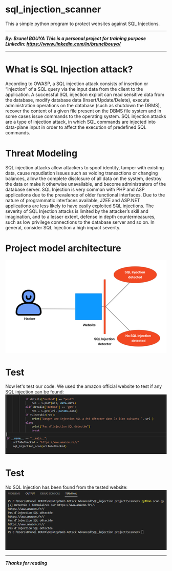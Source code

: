 ﻿# sql_injection_scanner
This a simple python program to protect websites against SQL Injections. 

---

***By: Brunel BOUYA***
***This is a personal project for training purpose***
***LinkedIn: https://www.linkedin.com/in/brunelbouya/***

---

# What is SQL Injection attack?
According to OWASP, a SQL injection attack consists of insertion or “injection” of a SQL query via the input data from the client to the application. A successful SQL injection exploit can read sensitive data from the database, modify database data (Insert/Update/Delete), execute administration operations on the database (such as shutdown the DBMS), recover the content of a given file present on the DBMS file system and in some cases issue commands to the operating system. SQL injection attacks are a type of injection attack, in which SQL commands are injected into data-plane input in order to affect the execution of predefined SQL commands.

# Threat Modeling
SQL injection attacks allow attackers to spoof identity, tamper with existing data, cause repudiation issues such as voiding transactions or changing balances, allow the complete disclosure of all data on the system, destroy the data or make it otherwise unavailable, and become administrators of the database server.
SQL Injection is very common with PHP and ASP applications due to the prevalence of older functional interfaces. Due to the nature of programmatic interfaces available, J2EE and ASP.NET applications are less likely to have easily exploited SQL injections.
The severity of SQL Injection attacks is limited by the attacker’s skill and imagination, and to a lesser extent, defense in depth countermeasures, such as low privilege connections to the database server and so on. In general, consider SQL Injection a high impact severity.

# Project model architecture
![A test image](Diagramming.png)

# Test
Now let's test our code. We used the amazon official website to test if any SQL injection can be found:
![Code image](Code.png)

# Test
No SQL Injection has been found from the tested website:
![Resuslt image](Result.png)

---

***Thanks for reading***
